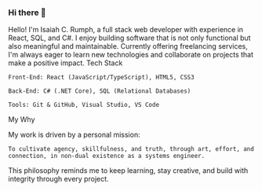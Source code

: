 ### Hi there 👋

Hello! I'm Isaiah C. Rumph, a full stack web developer with experience in React, SQL, and C#. 
I enjoy building software that is not only functional but also meaningful and maintainable. 
Currently offering freelancing services, I'm always eager to learn new technologies and collaborate on projects that make a positive impact.
Tech Stack

    Front-End: React (JavaScript/TypeScript), HTML5, CSS3

    Back-End: C# (.NET Core), SQL (Relational Databases)

    Tools: Git & GitHub, Visual Studio, VS Code

My Why

My work is driven by a personal mission:

    To cultivate agency, skillfulness, and truth, through art, effort, and connection, in non-dual existence as a systems engineer. 

This philosophy reminds me to keep learning, stay creative, and build with integrity through every project.
<!--
**isaiahcrumph/isaiahcrumph** is a ✨ _special_ ✨ repository because its `README.md` (this file) appears on your GitHub profile.

Here are some ideas to get you started:

- 🔭 I’m currently working on ...
- 🌱 I’m currently learning ...
- 👯 I’m looking to collaborate on ...
- 🤔 I’m looking for help with ...
- 💬 Ask me about ...
- 📫 How to reach me: ...
- 😄 Pronouns: ...
- ⚡ Fun fact: ...
-->
